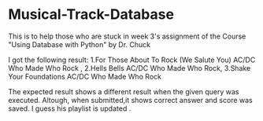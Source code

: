# Musical-Track-Database
This is to help those who are stuck  in week 3's assignment of the Course "Using Database with Python" by Dr. Chuck


I got the following result: 
1.For Those About To Rock (We Salute You) AC/DC Who Made Who Rock ,
2.Hells Bells AC/DC Who Made Who Rock,
3.Shake Your Foundations AC/DC Who Made Who Rock


The expected result shows a different result when the given query was executed. Altough, when submitted,it shows correct answer and score was saved. I guess his playlist is updated . 
